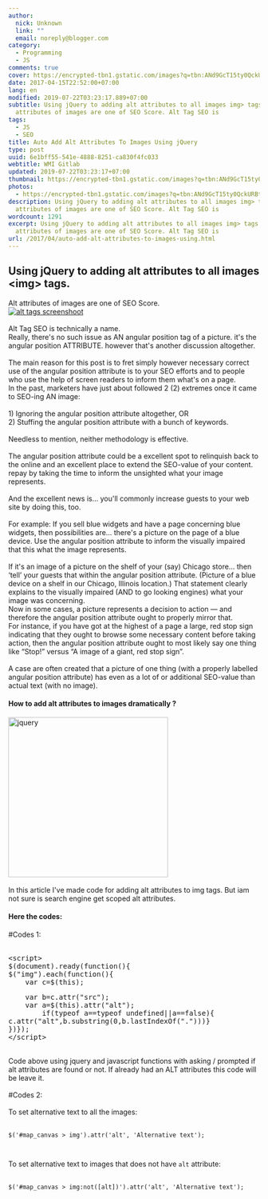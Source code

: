 ```yaml
---
author:
  nick: Unknown
  link: ""
  email: noreply@blogger.com
category:
  - Programming
  - JS
comments: true
cover: https://encrypted-tbn1.gstatic.com/images?q=tbn:ANd9GcT15ty0QckURBti5Zj3AddI7sOew19yh8zjKsfJC3Wlu0dFXd2rVQ
date: 2017-04-15T22:52:00+07:00
lang: en
modified: 2019-07-22T03:23:17.889+07:00
subtitle: Using jQuery to adding alt attributes to all images img> tags. Alt
  attributes of images are one of SEO Score. Alt Tag SEO is
tags:
  - JS
  - SEO
title: Auto Add Alt Attributes To Images Using jQuery
type: post
uuid: 6e1bff55-541e-4888-8251-ca830f4fc033
webtitle: WMI Gitlab
updated: 2019-07-22T03:23:17+07:00
thumbnail: https://encrypted-tbn1.gstatic.com/images?q=tbn:ANd9GcT15ty0QckURBti5Zj3AddI7sOew19yh8zjKsfJC3Wlu0dFXd2rVQ
photos:
  - https://encrypted-tbn1.gstatic.com/images?q=tbn:ANd9GcT15ty0QckURBti5Zj3AddI7sOew19yh8zjKsfJC3Wlu0dFXd2rVQ
description: Using jQuery to adding alt attributes to all images img> tags. Alt
  attributes of images are one of SEO Score. Alt Tag SEO is
wordcount: 1291
excerpt: Using jQuery to adding alt attributes to all images img> tags. Alt
  attributes of images are one of SEO Score. Alt Tag SEO is
url: /2017/04/auto-add-alt-attributes-to-images-using.html
---
```


<div dir="ltr" trbidi="on"><h2>    Using jQuery to adding alt attributes to all images &lt;img&gt; tags. </h2>Alt attributes of images are one of SEO Score. <br><div class="separator"><a href="https://encrypted-tbn1.gstatic.com/images?q=tbn:ANd9GcT15ty0QckURBti5Zj3AddI7sOew19yh8zjKsfJC3Wlu0dFXd2rVQ" imageanchor="1" rel="noopener noreferer nofollow"><img alt="alt tags screenshoot" border="0" src="https://encrypted-tbn1.gstatic.com/images?q=tbn:ANd9GcT15ty0QckURBti5Zj3AddI7sOew19yh8zjKsfJC3Wlu0dFXd2rVQ" title="alt tags screenshoot"></a></div><br><div><span>Alt Tag SEO is technically a name.</span><br><span>Really, there's no such issue as AN angular position tag of a picture. it's the angular position ATTRIBUTE. however that's another discussion altogether.</span><br><span><br></span><span>The main reason for this post is to fret simply however necessary correct use of the angular position attribute is to your SEO efforts and to people who use the help of screen readers to inform them what's on a page.</span><br><span>In the past, marketers have just about followed 2 (2) extremes once it came to SEO-ing AN image:</span><br><span><br></span><span>1) Ignoring the angular position attribute altogether, OR</span><br><span>2) Stuffing the angular position attribute with a bunch of keywords.</span><br><span><br></span><span>Needless to mention, neither methodology is effective.</span><br><span><br></span><span>The angular position attribute could be a excellent spot to relinquish back to the online and an excellent place to extend the SEO-value of your content. repay by taking the time to inform the unsighted what your image represents.</span><br><span><br></span><span>And the excellent news is… you'll commonly increase guests to your web site by doing this, too.</span><br><span><br></span><span>For example: If you sell blue widgets and have a page concerning blue widgets, then possibilities are… there's a picture on the page of a blue device. Use the angular position attribute to inform the visually impaired that this what the image represents.</span><br><span><br></span><span>If it's an image of a picture on the shelf of your (say) Chicago store… then ‘tell’ your guests that within the angular position attribute. (Picture of a blue device on a shelf in our Chicago, Illinois location.) That statement clearly explains to the visually impaired (AND to go looking engines) what your image was concerning.</span><br><span>Now in some cases, a picture represents a decision to action — and therefore the angular position attribute ought to properly mirror that.</span><br><span>For instance, if you have got at the highest of a page a large, red stop sign indicating that they ought to browse some necessary content before taking action, then the angular position attribute ought to most likely say one thing like “Stop!” versus “A image of a giant, red stop sign”.</span><br><span><br></span><span>A case are often created that a picture of one thing (with a properly labelled angular position attribute) has even as a lot of or additional SEO-value than actual text (with no image).</span></div><h4>How to add alt attributes to images dramatically ?</h4><div><img alt="jquery" height="320" src="https://encrypted-tbn1.gstatic.com/images?q=tbn:ANd9GcSb0MQpApk1AnCcliWTM687M3_IfAgAtydYlF6wyWUXWLg-czIn" title="jquery" width="320"></div><div><br></div>In this article I've made code for adding alt attributes to img tags. But     iam not sure is search engine get scoped alt attributes. <br><h4>    Here the codes: </h4><div></div><div>#Codes 1:     <br><br></div><pre>&lt;script&gt;<br>$(document).ready(function(){<br>$("img").each(function(){<br>    var c=$(this);</pre><pre>    var b=c.attr("src");<br>    var a=$(this).attr("alt");<br>        if(typeof a==typeof undefined||a==false){<br>c.attr("alt",b.substring(0,b.lastIndexOf(".")))}<br>})});<br>&lt;/script&gt;</pre><br>Code above using jquery and javascript functions with asking / prompted if     alt attributes are found or not. If already had an ALT attributes this code     will be leave it. <br><br><div></div><div>#Codes 2:     <br><br></div><div></div><div>To set alternative text to all the images:     <br><br><pre><code>$('#map_canvas &gt; img').attr('alt', 'Alternative text');</code></pre><pre><code><br></code></pre>To set alternative text to images that does not have <code>alt</code>        attribute:     <br><br><pre><code>$('#map_canvas &gt; img:not([alt])').attr('alt', 'Alternative text');</code></pre></div></div>